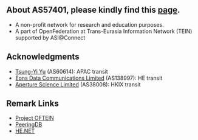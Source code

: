 ## About AS57401, please kindly find this [page](https://oftein.pwtsai.im).
* A non-profit network for research and education purposes.
* A part of OpenFederation at Trans-Eurasia Information Network (TEIN) supported by ASI@Connect

## Acknowledgments
* [Tsung-Yi Yu](https://network.steveyi.net/) (AS60614): APAC transit
* [Eons Data Communications Limited](#) (AS138997): HE transit
* [Aperture Science Limited](https://apernet.io/) (AS38008): HKIX transit

## Remark Links
* [Project OFTEIN](https://github.com/OFTEIN-NET)
* [PeeringDB](https://www.peeringdb.com/asn/57401/)  
* [HE.NET](https://bgp.he.net/AS57401)  
